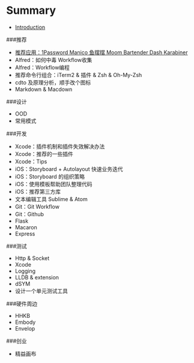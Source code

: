 # Summary

* [Introduction](README.md)

###推荐
* [推荐应用：1Password Manico 鱼摆摆 Moom Bartender Dash Karabiner](publish/recommendation.md)
* Alfred：如何中毒 Workflow收集
* Alfred：Workflow编程
* 推荐命令行组合：iTerm2 & 插件 & Zsh & Oh-My-Zsh
* cdto 及原理分析，顺手改个图标
* Markdown & Macdown

###设计
* OOD
* 常用模式

###开发
* Xcode：插件机制和插件失效解决办法
* Xcode：推荐的一些插件
* Xcode：Tips
* iOS：Storyboard + Autolayout 快速业务迭代
* iOS：Storyboard 的组织策略
* iOS：使用模板帮助团队整理代码
* iOS：推荐第三方库
* 文本编辑工具 Sublime & Atom
* Git：Git Workflow
* Git：Github
* Flask
* Macaron
* Express

###测试
* Http & Socket
* Xcode
* Logging
* LLDB & extension
* dSYM
* 设计一个单元测试工具

###硬件周边
* HHKB
* Embody
* Envelop

###创业
* 精益画布

